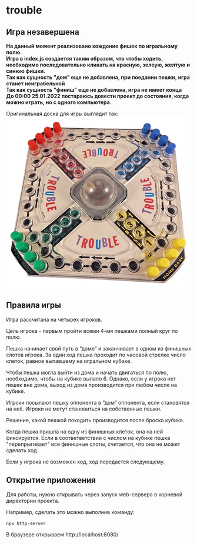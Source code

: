 # trouble

## Игра незавершена
**На данный момент реализовано хождение фишек по игральному полю.** \
**Игра в index.js создается таким образом, что чтобы ходить,
необходимо последовательно кликать на красную, зелеую, желтую и синюю фишки. \
Так как сущность "дом" еще не добавлена, при поедании пешки, игра станет неиграбельной \
Так как сущность "финиш" еще не добавлена, игра не имеет конца \
До 00:00 25.01.2022 постараюсь довести проект до состояния, когда можно играть, но с одного компьютера.**

Оригинальная доска для игры выглядит так: \
![Если вы видите этот текст, картинка с игральным полем не отобразилась :(](resources/board.png?raw=true "Игральное поле")

## Правила игры

Игра рассчитана на четырех игроков.

Цель игрока - первым пройти всеми 4-мя пешками полный круг по полю.

Пешка начинает свой путь в “доме” и заканчивает в одном из финишных слотов игрока.
За один ход пешка проходит по часовой стрелке число клеток, равное выпавшему на игральном кубике. 
  
Чтобы пешка могла выйти из дома и начать двигаться по полю, необходимо, чтобы на кубике выпало 6. Однако, если у игрока нет пешек вне дома, выход из дома производится при любом числе на кубике.
 
Игроки посылают пешку оппонента в “дом” оппонента, если становятся на неё. 
Игроки не могут становиться на собственные пешки.
 
Решение, какой пешкой походить производится после броска кубика.
 
Когда пешка пришла на одну из финишных клеток, она на ней фиксируется. 
Если в соответветствии с числом на кубике пешка "перепрыгивает" все финишные слоты, считается, что она не может сделать ход.

Если у игрока не возможен ход, ход передается следующему.

## Открытие приложения

Для работы, нужно открывать через запуск web-сервера в корневой директории проекта.

Например, сделать это можно выполнив команду:

```
npx http-server
```

В браузере открываем http://localhost:8080/
